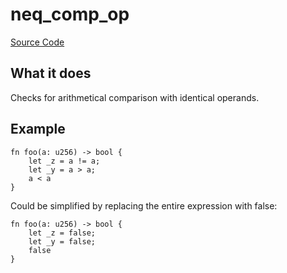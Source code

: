 # neq_comp_op

[Source Code](https://github.com/software-mansion/cairo-lint/tree/main/src/lints/eq_op.rs#L111)

## What it does

Checks for arithmetical comparison with identical operands.

## Example

```cairo
fn foo(a: u256) -> bool {
    let _z = a != a;
    let _y = a > a;
    a < a
}
```

Could be simplified by replacing the entire expression with false:

```cairo
fn foo(a: u256) -> bool {
    let _z = false;
    let _y = false;
    false
}
```
